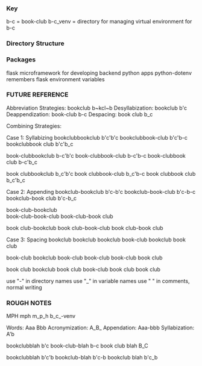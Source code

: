 ### Key
b-c = book-club
b-c_venv = directory for managing virtual environment for b-c

### Directory Structure









### Packages
flask           microframework for developing backend python apps
python-dotenv   remembers flask environment variables



### FUTURE REFERENCE

Abbreviation Strategies:
                    bookclub    b~kcl~b
Desyllabization:    bookclub    b'c
Deappendization:    book-club   b-c
Despacing:          book club   b_c

Combining Strategies:

Case 1: Syllabizing
bookclubbookclub    b'c'b'c
bookclubbook-club   b'c'b-c
bookclubbook club   b'c'b_c

book-clubbookclub   b-c'b'c
book-clubbook-club  b-c'b-c
book-clubbook club  b-c'b_c

book clubbookclub   b_c'b'c
book clubbook-club  b_c'b-c
book clubbook club  b_c'b_c

Case 2: Appending
bookclub-bookclub   b'c-b'c
bookclub-book-club  b'c-b-c
bookclub-book club  b'c-b_c

book-club-bookclub  
book-club-book-club
book-club-book club

book club-bookclub
book club-book-club
book club-book club

Case 3: Spacing
bookclub bookclub
bookclub book-club
bookclub book club

book-club bookclub
book-club book-club
book-club book club

book club bookclub
book club book-club
book club book club


use "-" in directory names
use "_" in variable names
use " " in comments, normal writing






### ROUGH NOTES

MPH
mph
m_p_h
b_c_-venv

Words: Aaa Bbb
Acronymization: A_B_
Appendation: Aaa-bbb
Syllabization: A'b

bookclubblah  b'c
book-club-blah  b-c
book club blah B_C




bookclubblah    b'c'b
bookclub-blah   b'c-b
bookclub blah   b'c_b


